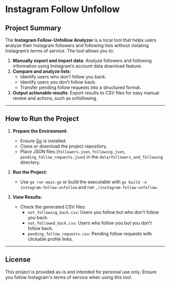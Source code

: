 # Instagram Follow Unfollow

## Project Summary

The **Instagram Follow-Unfollow Analyzer** is a local tool that helps users analyze their Instagram followers and following lists without violating Instagram’s terms of service. The tool allows you to:
1. **Manually export and import data**: Analyze followers and following information using Instagram’s account data download feature.
2. **Compare and analyze lists**:
   - Identify users who don’t follow you back.
   - Identify users you don’t follow back.
   - Transfer pending follow requests into a structured format.
3. **Output actionable results**: Export results to CSV files for easy manual review and actions, such as unfollowing.

---

## How to Run the Project

1. **Prepare the Environment**:
   - Ensure [Go](https://golang.org/) is installed.
   - Clone or download the project repository.
   - Place JSON files (`followers.json`, `following.json`, `pending_follow_requests.json`) in the `data/followers_and_following` directory.

2. **Run the Project**:
   - Use `go run main.go` or build the executable with `go build -o instagram-follow-unfollow` and run `./instagram-follow-unfollow`.

3. **View Results**:
   - Check the generated CSV files:
     - `not_following_back.csv`: Users you follow but who don’t follow you back.
     - `not_followed_back.csv`: Users who follow you but you don’t follow back.
     - `pending_follow_requests.csv`: Pending follow requests with clickable profile links.

---

## License

This project is provided as-is and intended for personal use only. Ensure you follow Instagram's terms of service when using this tool.
